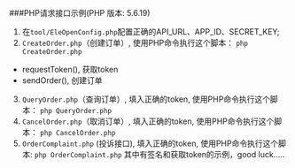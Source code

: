 ###PHP请求接口示例(PHP 版本: 5.6.19)
1. 在`tool/EleOpenConfig.php`配置正确的API_URL、APP\_ID、SECRET\_KEY;
2. `CreateOrder.php`（创建订单）, 使用PHP命令执行这个脚本：
	`php CreateOrder.php `

 - requestToken(), 获取token
 - sendOrder(), 创建订单

3.  `QueryOrder.php`（查询订单）, 填入正确的token, 使用PHP命令执行这个脚本：
	`php QueryOrder.php`
4.  `CancelOrder.php`（取消订单）, 填入正确的token, 使用PHP命令执行这个脚本：
	`php CancelOrder.php`
5. `OrderComplaint.php` (投诉接口), 填入正确的token, 使用PHP命令执行这个脚本:
  `php OrderComplaint.php`
其中有签名和获取token的示例，good luck.....
